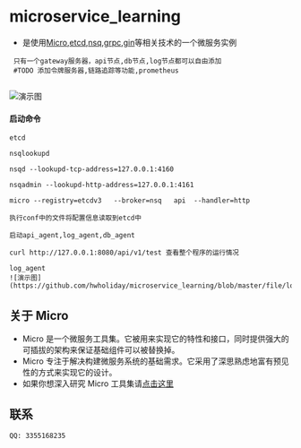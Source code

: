 # microservice_learning

- 是使用[Micro](https://github.com/micro/micro),[etcd](https://github.com/coreos/etcd),[nsq](https://github.com/nsqio/nsq),[grpc](https://github.com/grpc/grpc-go),[gin](https://github.com/gin-gonic/gin)等相关技术的一个微服务实例

```
 只有一个gateway服务器，api节点,db节点,log节点都可以自由添加
 #TODO 添加令牌服务器,链路追踪等功能,prometheus
 
 ```
![演示图](https://github.com/hwholiday/microservice_learning/blob/master/file/20180824104336.png) 

#### 启动命令
```
etcd

nsqlookupd

nsqd --lookupd-tcp-address=127.0.0.1:4160

nsqadmin --lookupd-http-address=127.0.0.1:4161

micro --registry=etcdv3   --broker=nsq   api  --handler=http

执行conf中的文件将配置信息读取到etcd中

启动api_agent,log_agent,db_agent

curl http://127.0.0.1:8080/api/v1/test 查看整个程序的运行情况

log_agent
![演示图](https://github.com/hwholiday/microservice_learning/blob/master/file/log_20180827095134.png)
```



## 关于 Micro
- Micro 是一个微服务工具集。它被用来实现它的特性和接口，同时提供强大的可插拔的架构来保证基础组件可以被替换掉。
- Micro 专注于解决构建微服务系统的基础需求。它采用了深思熟虑地富有预见性的方式来实现它的设计。
- 如果你想深入研究 Micro 工具集请[点击这里](https://github.com/micro/micro)


## 联系

    QQ: 3355168235


